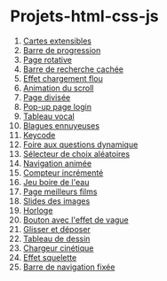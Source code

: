 # Projets-html-css-js

<ol>
  <li><a href="https://choupe-leo.github.io/exercises-html-css-js/1-expanding-cards/index.html">Cartes extensibles</a></li>
  <li><a href="https://choupe-leo.github.io/exercises-html-css-js/2-progeress-steps/index.html">Barre de progression</a></li>
  <li><a href="https://choupe-leo.github.io/exercises-html-css-js/3-rotating-navigation/index.html">Page rotative</a></li>
  <li><a href="https://choupe-leo.github.io/exercises-html-css-js/4-hidden-search/index.html">Barre de recherche cachée</a></li>
  <li><a href="https://choupe-leo.github.io/exercises-html-css-js/5-blurring-loading/index.html">Effet chargement flou</a></li>
  <li><a href="https://choupe-leo.github.io/exercises-html-css-js/6-scroll-animation/index.html">Animation du scroll</a></li>
  <li><a href="https://choupe-leo.github.io/exercises-html-css-js/7-split-landing/index.html">Page divisée</a></li>
  <li><a href="https://choupe-leo.github.io/exercises-html-css-js/8-form_wave/index.html">Pop-up page login</a></li>
  <li><a href="https://choupe-leo.github.io/exercises-html-css-js/9-sound_board/index.html">Tableau vocal</a></li>
  <li><a href="https://choupe-leo.github.io/exercises-html-css-js/10-daddy_jokes/index.html">Blagues ennuyeuses</a></li>
  <li><a href="https://choupe-leo.github.io/exercises-html-css-js/11-key_code_event/index.html">Keycode</a></li>
  <li><a href="https://choupe-leo.github.io/exercises-html-css-js/12-faq_collapse/index.html">Foire aux questions dynamique</a></li>
  <li><a href="https://choupe-leo.github.io/exercises-html-css-js/13-random_choice_picker/index.html">Sélecteur de choix aléatoires</a></li>
  <li><a href="https://choupe-leo.github.io/exercises-html-css-js/14-animated_navigation/index.html">Navigation animée</a></li>
  <li><a href="https://choupe-leo.github.io/exercises-html-css-js/15-increment_counter/index.html">Compteur incrémenté</a></li>
  <li><a href="https://choupe-leo.github.io/exercises-html-css-js/16-drink_water/index.html">Jeu boire de l'eau</a></li>
  <li><a href="https://choupe-leo.github.io/exercises-html-css-js/17-movie_app/index.html">Page meilleurs films</a></li>
  <li><a href="https://choupe-leo.github.io/exercises-html-css-js/18-background_slider/index.html">Slides des images</a></li>
  <li><a href="https://choupe-leo.github.io/exercises-html-css-js/19-theme_clock/index.html">Horloge</a></li>
  <li><a href="https://choupe-leo.github.io/exercises-html-css-js/20-button_ripple_effect/index.html">Bouton avec l'effet de vague</a></li>
  <li><a href="https://choupe-leo.github.io/exercises-html-css-js/21-drag_n_drop/index.html">Glisser et déposer</a></li>
  <li><a href="https://choupe-leo.github.io/exercises-html-css-js/22-drawing_app/index.html">Tableau de dessin</a></li>
  <li><a href="https://choupe-leo.github.io/exercises-html-css-js/23-kienetic_loader/index.html">Chargeur cinétique</a></li>
  <li><a href="https://choupe-leo.github.io/exercises-html-css-js/24-effect_squelette/index.html">Effet squelette</a></li>
  <li><a href="https://choupe-leo.github.io/exercises-html-css-js/25-sticky_navbar/index.html">Barre de navigation fixée</a></li>
  
</ol>
